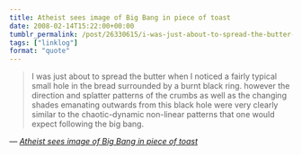 ```yaml
---
title: Atheist sees image of Big Bang in piece of toast
date: 2008-02-14T15:22:00+00:00
tumblr_permalink: /post/26330615/i-was-just-about-to-spread-the-butter-when-i
tags: ["linklog"]
format: "quote"
---
```


> I was just about to spread the butter when I noticed a fairly typical small hole in the bread surrounded by a burnt black ring. however the direction and splatter patterns of the crumbs as well as the changing shades emanating outwards from this black hole were very clearly similar to the chaotic-dynamic non-linear patterns that one would expect following the big bang.

— <cite>[_Atheist sees image of Big Bang in piece of toast_](http://www.satireandcomment.com/0208toast.html)</cite>
